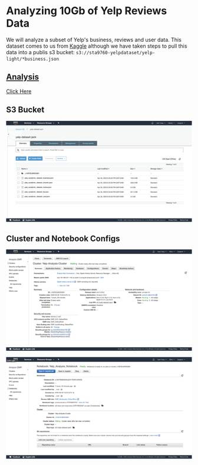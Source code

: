 # Analyzing 10Gb of Yelp Reviews Data

We will analyze a subset of Yelp's business, reviews and user data. This dataset comes to us from [Kaggle](https://www.kaggle.com/yelp-dataset/yelp-dataset) although we have taken steps to pull this data into a publis s3 bucket: `s3://sta9760-yelpdataset/yelp-light/*business.json`

## [Analysis](https://github.com/JackJoeng/10GB_Yelp_Data_Analysis/Analysis.ipynb)

[Click Here](https://github.com/JackJoeng/10GB_Yelp_Data_Analysis/Analysis.ipynb)


## S3 Bucket

![s3](https://github.com/JackJoeng/10GB_Yelp_Data_Analysis/blob/master/assets/s3bucket.png?raw=true)

## Cluster and Notebook Configs

![cluster](https://github.com/JackJoeng/10GB_Yelp_Data_Analysis/blob/master/assets/cluster.png?raw=true)

![notebook](https://github.com/JackJoeng/10GB_Yelp_Data_Analysis/blob/master/assets/notebook.png?raw=true)

